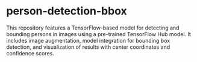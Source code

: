 # person-detection-bbox
This repository features a TensorFlow-based model for detecting and bounding persons in images using a pre-trained TensorFlow Hub model. It includes image augmentation, model integration for bounding box detection, and visualization of results with center coordinates and confidence scores.
